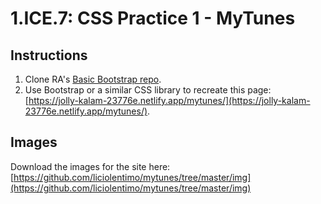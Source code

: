 # 1.ICE.7: CSS Practice 1 - MyTunes

## Instructions

1. Clone RA's [Basic Bootstrap repo](https://github.com/rocketacademy/basic-bootstrap-bootcamp).
2. Use Bootstrap or a similar CSS library to recreate this page: [https://jolly-kalam-23776e.netlify.app/mytunes/](https://jolly-kalam-23776e.netlify.app/mytunes/).

## Images

Download the images for the site here: [https://github.com/liciolentimo/mytunes/tree/master/img](https://github.com/liciolentimo/mytunes/tree/master/img)

